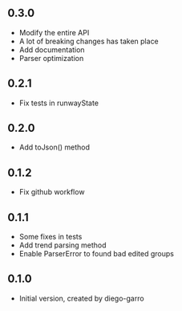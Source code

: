 ## 0.3.0

- Modify the entire API
- A lot of breaking changes has taken place
- Add documentation
- Parser optimization

## 0.2.1

- Fix tests in runwayState

## 0.2.0

- Add toJson() method

## 0.1.2

- Fix github workflow

## 0.1.1

- Some fixes in tests
- Add trend parsing method
- Enable ParserError to found bad edited groups

## 0.1.0

- Initial version, created by diego-garro
